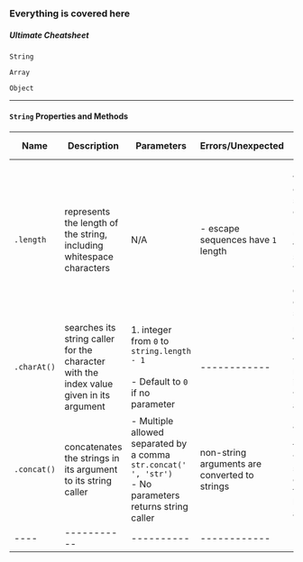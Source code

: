 ### Everything is covered here

##### Ultimate Cheatsheet

`String` 


`Array` 


`Object`
___

#### `String` Properties and Methods

| Name       | Description   | Parameters | Errors/Unexpected  | Return Value  |
| ----       | -----------   | ---------- | ------------ | ------------ |
| `.length`   | represents the length of the string, <br> including whitespace characters | N/A | - escape sequences have `1` length | - returns the `length` of its string caller <br> - returns undefined for non-string values <br> - returns `0` for an empty string | <!--- End -->
| `.charAt()`   | searches its string caller for the character<br> with the index value given in its argument | 1. integer from `0` to `string.length - 1` <br><br> - Default to `0` if no parameter  | ------------ | returns the `character` with the matching index value in its argument | <!--- End -->
| `.concat()`    | concatenates the strings in its argument to its string caller   | - Multiple allowed separated by a comma <br> `str.concat(' ', 'str')` <br> - No parameters returns string caller | non-string arguments are converted to strings | a `new string` that starts with its string caller followed by its arguments | <!--- End -->
| ----       | -----------   | ---------- | ------------ | ------------ |


